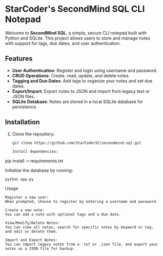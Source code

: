 # StarCoder's SecondMind SQL CLI Notepad

Welcome to **SecondMind SQL**, a simple, secure CLI notepad built with Python and SQLite. This project allows users to store and manage notes with support for tags, due dates, and user authentication.

## Features
- **User Authentication**: Register and login using username and password.
- **CRUD Operations**: Create, read, update, and delete notes.
- **Tagging and Due Dates**: Add tags to organize your notes and set due dates.
- **Export/Import**: Export notes to JSON and import from legacy text or JSON files.
- **SQLite Database**: Notes are stored in a local SQLite database for persistence.

## Installation

1. Clone the repository:
    ```bash
    git clone https://github.com/StarCoderSC/secondmind-sql.git

    Install dependencies:

pip install -r requirements.txt

Initialize the database by running:

    python app.py

Usage

    Register a new user:
    When prompted, choose to register by entering a username and password.

    Create a new note:
    You can add a note with optional tags and a due date.

    View/Modify/Delete Notes:
    You can view all notes, search for specific notes by keyword or tag, and edit or delete them.

    Import and Export Notes:
    You can import legacy notes from a .txt or .json file, and export your notes as a JSON file for backup.